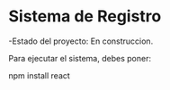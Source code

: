 <h1>Sistema de Registro</h1>
-Estado del proyecto: En construccion.


Para ejecutar el sistema, debes poner:

npm install react
